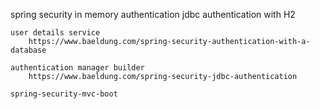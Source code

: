 spring security
	in memory authentication
	jdbc authentication with H2

	user details service
		https://www.baeldung.com/spring-security-authentication-with-a-database

	authentication manager builder
		https://www.baeldung.com/spring-security-jdbc-authentication
		
	spring-security-mvc-boot